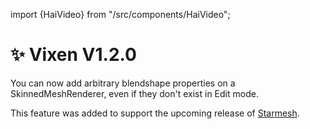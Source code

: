﻿import {HaiVideo} from "/src/components/HaiVideo";

# ✨ Vixen V1.2.0

You can now add arbitrary blendshape properties on a SkinnedMeshRenderer, even if they don't exist in Edit mode.

This feature was added to support the upcoming release of [Starmesh](/docs/products/starmesh).

<HaiVideo src="./img/2024-06-03-p0-Dh94zbhLJh.mp4" autoWidth={true}></HaiVideo>
